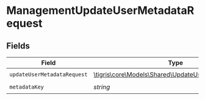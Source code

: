# ManagementUpdateUserMetadataRequest


## Fields

| Field                                                                                                    | Type                                                                                                     | Required                                                                                                 | Description                                                                                              |
| -------------------------------------------------------------------------------------------------------- | -------------------------------------------------------------------------------------------------------- | -------------------------------------------------------------------------------------------------------- | -------------------------------------------------------------------------------------------------------- |
| `updateUserMetadataRequest`                                                                              | [\tigris\core\Models\Shared\UpdateUserMetadataRequest](../../Models/Shared/UpdateUserMetadataRequest.md) | :heavy_check_mark:                                                                                       | N/A                                                                                                      |
| `metadataKey`                                                                                            | *string*                                                                                                 | :heavy_check_mark:                                                                                       | N/A                                                                                                      |
